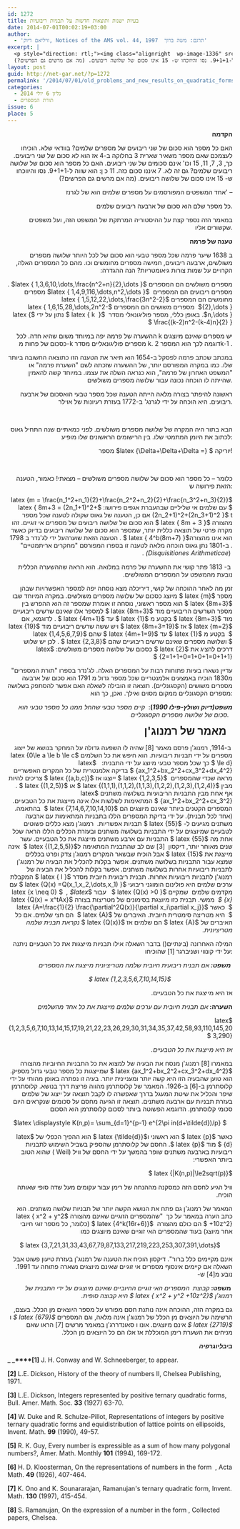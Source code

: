 ```yaml
---
id: 1272
title: בעיות ישנות ותוצאות חדשות על תבניות ריבועיות
date: 2014-07-01T00:02:19+03:00
author:
  - 'וויליאם דיוק, Notices of the AMS vol. 44, 1997  תרגם: משה ברוך'
excerpt: |
  <p style="direction: rtl;"><img class="alignright  wp-image-1336" src="http://net-gar.net/wp-content/uploads/2014/06/rebo-234x300.jpg" alt="rebo" width="76" height="97" /></p>
  האם כל מספר הוא סכום של שני ריבועים של מספרים שלמים? בוודאי שלא. הוכיחו לעצמכם שאם מספר משאיר שארית 3 בחלוקה ב-4 אז הוא לא סכום של שני ריבועים. כך, 3, 7, 11, 15 וכו' אינם סכומים של שני ריבועים. האם כל מספר הוא סכום של שלושה ריבועים שלמים? גם זה לא. 7 איננו סכום כזה. 11 כ ן: הוא שווה ל-9+1+1. נסו והיווכחו ש- 15 אינו סכום של שלושה ריבועים. (מה אם מרשים גם הפרשים?)
layout: post
guid: http://net-gar.net/?p=1272
permalink: '/2014/07/01/old_problems_and_new_results_on_quadratic_forms/'
categories:
  - גליון 6 יולי 2014
  - תורת המספרים
issue: 6
place: 5
---
```

<p style="direction: rtl;">
  <strong>הקדמה</strong>
</p>

<p style="text-align: right;">
  האם כל מספר הוא סכום של שני ריבועים של מספרים שלמים? בוודאי שלא. הוכיחו לעצמכם שאם מספר משאיר שארית 3 בחלוקה ב-4 אז הוא לא סכום של שני ריבועים. כך, 3, 7, 11, 15 וכו' אינם סכומים של שני ריבועים. האם כל מספר הוא סכום של שלושה ריבועים שלמים? גם זה לא. 7 איננו סכום כזה. 11 כ ן: הוא שווה ל-9+1+1. נסו והיווכחו ש- 15 אינו סכום של שלושה ריבועים. (מה אם מרשים גם הפרשים?)
</p>

<p style="text-align: right;">
  אחד המשפטים המפורסמים על מספרים שלמים הוא של לגרנז' –
</p>

<p style="text-align: right;">
  כל מספר שלם הוא סכום של ארבעה ריבועים שלמים.
</p>

<p style="text-align: right;">
  במאמר הזה נספר קצת על ההיסטוריה המרתקת של המשפט הזה, ועל משפטים שקשורים אליו.
</p>

<p style="direction: rtl;">
  <strong>טענה של פרמה</strong>
</p>

<p style="direction: rtl;">
  ב 1638 שיער פרמה שכל מספר טבעי הוא סכום של לכל היותר שלושה מספרים משולשים, ארבעה ריבועים, חמישה מספרים מחומשים וכו. מהם כל המספרים האלה, הקרויים על שמות צורות גיאומטריות? הנה ההגדרה:
</p>

<p style="direction: rtl;">
  מספרים משולשים הם המספרים $latex { 1,3,6,10,\dots,\frac{n^2+n}{2},\dots }$ . מספרים ריבועים הם המספרים  $latex { 1,4,9,116,\dots,n^2,\dots }$ מספרים מחומשים הם המספרים $latex { 1,5,12,22,\dots,\frac{3n^2-2}{2},\dots }$  מספרים משושים הם המספרים $latex { 1,6,15,28,\dots,2n^2-n,\dots }$. באופן כללי, מספר פוליגונאלי מסדר  $latex { k  } $ נתון על ידי $latex { \frac{(k-2)n^2-(k-4)n}{2} } $
</p>

<p style="text-align: right;">
  ההשערה של פרמה יפה במיוחד משום שהיא חדה. לכל k יש מספרים שאינם מיוצגים כסכום של פחות מ-k מספרים פוליגונאליים מסדר k. דוגמה לכך הוא המספר 2k-1 .
</p>

<p style="text-align: right;">
  במכתב שכתב פרמה לפסקל ב-1654 הוא תיאר את הטענה הזו כתוצאה החשובה ביותר שלו. כמו במקרה המפורסם יותר, של ההשערה שזכתה לשם "השערת פרמה" או "המשפט האחרון של פרמה", הוא כנראה השלה את עצמו. במיוחד קשה להאמין שהייתה לו הוכחה נכונה עבור שלושה מספרים משולשים.
</p>

<p style="text-align: right;">
  ראשונה להיפתר בצורה מלאה הייתה הטענה שכל מספר טבעי הואסכום של ארבעה ריבועים. היא הוכחה על ידי לגרנג' ב-1772 בעזרת רעיונות של אוילר.
</p>

&nbsp;

<p style="text-align: right;">
  הבא בתור היה המקרה של שלושה מספרים משולשים. לפני כמאתיים שנה התחיל גאוס לכתוב את היומן המתמטי שלו. בין הרישומים הראשונים שלו מופיע:
</p>

<p style="text-align: right;">
  מספר $latex {\Delta+\Delta+\Delta =} $ יוריקה!
</p>

&nbsp;

<p style="text-align: right;">
  כלומר – כל מספר הוא סכום של שלושה מספרים משולשים – מצאתי! כאמור, הטענה הזאת פירושה ש:
</p>

<p style="direction: rtl;">
  $latex {m = \frac{n_1^2+n_1}{2}+\frac{n_2^2+n_2}{2}+\frac{n_3^2+n_3}{2}} $ עם שלמים אי שליליים שבהעברת אגפים פירושו: $latex { 8m+3 = (2n_1+1)^2+(2n_2+1)^2+(2n_3+1)^2 }$ t אם כן, הטענה של גאוס שקולה לטענה שכל מספר מהצורה $latex { 8m + 3 } $ הוא סכום של שלושה ריבועים של מספרים אי זוגיים. זהו מקרה פרטי של תוצאה כללית יותר, שמספר הוא סכום של שלושה ריבועים בדיוק כאשר הוא אינו מהצורה$latex { 4^b(8m+7) } $ . הטענה הזאת שוערהעל ידי לג'נדר ב 1798 . ב-1801 נתן גאוס הוכחה מלאה לטענה זו בספרו המפורסם "מחקרים אריתמטיים"  (<em>Disquisitiones Arithmeticae)</em> .
</p>

<p style="direction: rtl;">
   ב- 1813 פתר קושי את ההשערה של פרמה במלואה. הוא הראה שההשערה הכללית נובעת מהמשפט על המספרים המשולשים.
</p>

<p style="direction: rtl;">
  זמן מה לאחר ההוכחה של קושי, דיריכלה מצא נוסחה יפה למספר האפשרויות שבהן מספר $latex {m} $ מיוצג כסכום של שלושה מספרים משולשים. במקרה המיוחד שבו $latex {8m+3} $ הוא מספר ראשוני, נוסחה זו אומרת שמספר זה הוא ההפרש בין מספר השרשים הריבועיים מוד $latex {8m+3} $ למספר אלו שאינם שרשים ריבועיים מוד $latex {8m+3} $ בקטע מ $latex {1} $ עד $latex {4m+1} $ . לדוגמא, אם $latex {m=2} $ אז $latex {8m+3=19} $ ויש ששה שרשים ריבועיים מוד $latex {19} $  בקטע מ $latex {1} $ עד $latex {4m+1=9} $ שהם $latex {1,4,5,6,7,9} $ ושלושה מספרים שאינם שרשים ריבועיים שהם $latex {2,3,8} $ . לכן יש שלוש דרכים להציג את $latex {2} $ כסכום של שלושה מספרים משולשים: $latex {2=1+1+0=1+0+1=0+1+1} $
</p>

<p style="text-align: right;">
  עדיין נשארו בעיות פתוחות רבות על המספרים האלה. לג'נדר בספרו "תורת המספרים" מ1830 הוכיח באמצעים אלמנטריים שכל מספר גדול מ 1791 הוא סכום של ארבעה מספרים משושים (הקסגונליים). תוצאה זו הובילה לשאלה האם אפשר להסתפק בשלושה מספרים הקסגונליים ממקום מסוים ואילך. ואכן, כך הוא:
</p>

<p style="text-align: right;">
  <strong><em>  </em></strong><strong><em>משפט(דיוק ושולץ-פילו 1990</em></strong><strong>)</strong>:  <em>קיים מספר טבעי שהחל ממנו כל מספר טבעי הוא סכום של שלושה</em> <em>מספרים הקסגונליים.   </em>
</p>

<p style="direction: rtl;">
  <span style="font-size: 18pt;">  <strong>מאמר של רמנוג'ן</strong></span>
</p>

<p style="direction: rtl;">
  <strong> </strong>ב-1914, רמנוג'ן פרסם מאמר [8] שהיה לו השפעה גדולה על המחקר בנושא של ייצוג מספרים על ידי תבניות ריבועיות. הוא חיפש את כל השלמים $latex {0\le a \le b \le c \le d} $ כך שכל מספר טבעי מיוצג על ידי התבנית:   $latex {ax_1^2+bx_2^2+cx_3^2+dx_4^2} $ בדיקה אלמנטרית של כל המקרים האפשריים מראה שכדי שהמספרים  $latex {1,2,3,5} $ ייוצגו אז $latex {(a,b,c)} $ צריכים להיות מבין $latex {(1,1,1),(1,1,2),(1,1,3),(1,2,2),(1,2,3),(1,2,4)} $ או $latex {(1,2,5)} $ . אף אחת מבין התבניות הריבועיות בשלושה משתנים $latex {ax_1^2+bx_2^2+cx_3^2} $ המתאימות לשלשות אלו אינה מייצגת את כל הטבעיים. המספרים הקטנים ביותר שאינם מיוצגים הם $latex {7,14,6,7,10,14,10} $  בהתאמה. (אחד לכל תבנית). על ידי בדיקת המספרים הללו בתבניות המתאימות עם ארבעה משתנים מגיעים ל- $latex {55} $ תבניות אפשריות.  רמנוג'ן מצא כללים פשוטים לטבעיים שמיוצגים על ידי התבניות בשלושה משתנים ובעזרת הכללים הללו הראה שכל אחת מה $latex {55} $ התבניות עם ארבע משתנים מייצגת את כל הטבעיים. עשר שנים מאוחר יותר, דיקסון  [3] שם לב שהתבנית המתאימה ל$latex {(1,2,5,5)} $  אינה מייצגת את $latex {15} $ אבל הוכיח שבשאר המקרים רמנוג'ן צדק ופרט בכללים שמצא עבור התבניות בשלושה משתנים. אפשר בקלות להכליל את הבעיה של רמנוג'ן לתבניות ריבועיות אחרות בשלושה משתנים. אפשר בקלות להכליל את הבעיה של רמנוג'ן לתבניות ריבועיות אחרות. תבנית ריבועית חיובית מסדר $latex { I } $ המקבלת ערכים שלמים היא פולינום הומוגני ריבועי $latex {Q(x) =Q(x_1,x_2,\dots,x_1) } $ עם מקדמים שלמים  שמקיים $latex {Q(x) >0 } $   עבור $latex {x \neq 0} $  <em>, $latex {x} $ </em> ממשי. תבנית כזו מיוצגת בסימונים של מטריצות בצורה $latex {Q(x) = x^tAx} $  כאשר $latex {A=\frac{1}{2} \frac{\partial^2Q(x)}{\partial x_i\partial x_j}} $  היא מטריצה סימטרית חיובית. האיברים של $latex {A} $  הם חצי שלמים. אם כל האיברים של $latex {A} $ הם שלמים אז $latex {Q(x)} $<em> נקראת תבנית שלמה מטריציונית. </em>
</p>

<p style="text-align: right;">
  המילה האחרונה (בינתיים() בדבר השאלה אילו תבניות מייצגות את כל הטבעיים ניתנה על ידי קונווי ושניברגר [1] שהוכיחו:
</p>

<p style="direction: rtl;">
  <em> </em><strong><em>משפט: </em></strong><em>אם תבנית ריבועית חיובית שלמה מטריציונית מייצגת את המספרים</em>
</p>

<p style="direction: rtl;">
  <em>                                   $latex {1,2,3,5,6,7,10,14,15} $ </em>
</p>

<p style="direction: rtl;">
  אז היא מייצגת את כל הטבעיים.
</p>

<p style="direction: rtl;">
  <strong>השערה: </strong><em>אם תבנית חיובית עם ערכים שלמים מייצגת את כל אחד מהשלמים</em>
</p>

<p style="direction: rtl;">
  $latex {1,2,3,5,6,7,10,13,14,15,17,19,21,22,23,26,29,30,31,34,35,37,42,58,93,110,145,203,290} $
</p>

<p style="direction: rtl;">
  <em>אז היא מייצגת את כל הטבעיים.</em>
</p>

<p style="direction: rtl;">
  במאמרו [8] רמנוג'ן מנסח את הבעיה של למצוא את כל התבניות החיוביות מהצורה $latex {ax_1^2+bx_2^2+cx_3^2+dx_4^2} $ שמייצגות כל מספר טבעי גדול מספיק. הוא טוען שהבעיה הזו היא קשה יותר ומעניינית יותר. בעיה זו נפתרה באופן מהותי על ידי קלוסתרמן ב-[6] ב-1926. המאמר של קלוסתרמן מהווה פריצת דרך בנושא. קלוסתרמן שיפר והכליל את שיטת המעגל בדרך שאפשרה לו לקבל תוצאה על ייצוג של שלמים בעזרת תבניות עם ארבעה משתנים. תוצאה זו הגיעה מחסם על סכומים שנקראים היום סכומי קלוסתרמן. הדוגמא הפשוטה ביותר לסכום קלוסתרמן הוא הסכום
</p>

<p style="text-align: center;">
  $latex \displaystyle K(n,p)= \sum_{d=1}^{p-1} e^{2\pi in(d+\tilde{d})/p} $
</p>

<p style="direction: rtl;">
  כאשר $latex {p} $ הוא ראשוני ו$latex {\tilde{d}} $ הוא ההפיך הכפלי של $latex {d} $ מוד $latex {p} $. החסם של קלוסתרמן שהספיק בשביל השימוש לתבניות ריבועיות בארבעה משתנים שופר בהמשך על ידי החסם של וויל (Weil ) שהוא הטוב ביותר האפשרי:
</p>

<p style="direction: rtl;">
  $latex {|K(n,p)|\le2sqrt(p)} $
</p>

<p style="direction: rtl;">
  וויל הגיע לחסם הזה כמסקנה מההנחה של רימן עבור עקומים מעל שדה סופי שאותה הוכיח.
</p>

<p style="direction: rtl;">
  המאמר של רמנוג'ן גם פתח את הנושא הקשה יותר של תבניות שלושה משתנים. הוא כתב הערה במאמר על כך  "שהמספרים הזוגיים שאינם מהצורה $latex { x^2 + y^2 +10z^2} $ הם כולם מהצורה  $latex {4^k(16r+6)} $ (כלומר, כל מספר זוגי חיובי אחר מיוצג) בעוד שהמספרים האי זוגיים שאינם מיוצגים כמו
</p>

<p style="direction: rtl; text-align: center;">
  $latex {3,7,21,31,33,43,67,79,87,133,217,219,223,253,307,391,\dots} $
</p>

<p style="direction: rtl;">
  אינם מקיימים כלל ברור". דיקסון הוכיח את הטענה של רמנוג'ן בעזרת טיעון פשוט אבל השאלה אם קיימים אינסוף מספרים אי זוגיים שאינם מיוצגים נשארה פתוחה עד 1991. נובע מ[4] ש-
</p>

<p style="direction: rtl;">
  <strong> </strong><strong>משפט: </strong><em>קבוצת </em><strong> </strong><em>המספרים האי זוגיים החיוביים שאינם מיוצגים על ידי התבנית של רמנוג'ן <em><em><em>$latex { x^2 + y^2 +10z^2} $</em></em></em></em><em> היא קבוצה סופית.</em>
</p>

<p style="direction: rtl;">
  גם במקרה הזה, ההוכחה אינה נותנת חסם מפורש על מספר היוצאים מן הכלל. בעצם, הרשימה של היוצאים מן הכלל של רמנוג'ן אינה מלאה, וגם המספרים <em><em>$latex {679} $</em></em> ו <em><em>$latex {2719} $</em></em> אינם מיוצגים. אונו ו סאונדררג'ן במאמר מרשים [7] הראו שאם מניחים את השערת רימן המוכללת אז אלו הם כל היוצאים מן הכלל.
</p>

<p style="direction: rtl;">
  <strong><em>ביבליוגרפיה</em></strong>
</p>

**_ _****[1]** J. H. Conway and W. Schneeberger, to appear.

**[2]** L.E. Dickson, History of the theory of numbers II, Chelsea Publishing, 1971.

**[3]** L.E. Dickson, Integers represented by positive ternary quadratic forms, Bull. Amer. Math. Soc. **33** (1927) 63-70.

**[4]** W. Duke and R. Schulze-Pillot, Representations of integers by positive ternary quadratic forms and equidistribution of lattice points on ellipsoids, Invent. Math. **99** (1990), 49-57.

**[5]** R. K. Guy, Every number is expressible as a sum of how many polygonal numbers?, Amer. Math. Monthly **101** (1994), 169-172.

**[6]** H. D. Kloosterman, On the representations of numbers in the form  , Acta Math. **49** (1926), 407-464.

**[7]** K. Ono and K. Sounararajan, Ramanujan's ternary quadratic form, Invent. Math. **130** (1997), 415-454.

**[8]** S. Ramanujan, On the expression of a number in the form , Collected papers, Chelsea.